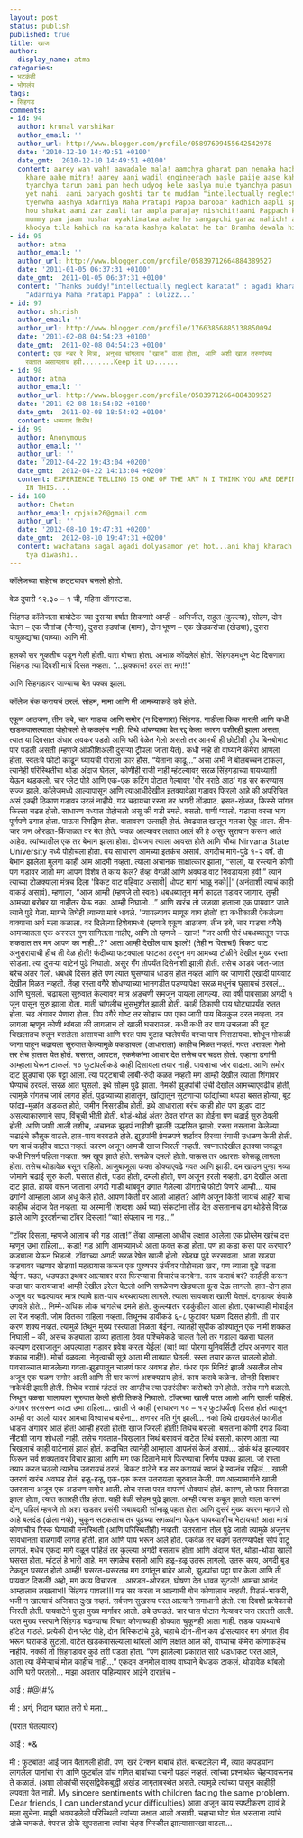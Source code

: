 ```yaml
---
layout: post
status: publish
published: true
title: खाज
author:
  display_name: atma
categories:
- भटकंती
- भोगलंय
tags:
- सिंहगड
comments:
- id: 94
  author: krunal varshikar
  author_email: ''
  author_url: http://www.blogger.com/profile/05897699455642542978
  date: '2010-12-10 14:49:51 +0100'
  date_gmt: '2010-12-10 14:49:51 +0100'
  content: aarey wah wah! aawadale mala! aamchya gharat pan nemaka hach problem aahe.
    khare aahe mitra! aarey aani wadil engineerach aasle paije aase kahi nahi. tyanni
    tyanchya tarun pani pan hech udyog kele aaslya mule tyanchya pasun kahich lapawata
    yet nahi. aani baryach goshti tar te muddam "intellectually neglect" karatat.
    tyenwha aashya Adarniya Maha Pratapi Pappa barobar kadhich aapli spardha nahi
    hou shakat aani zar zaali tar aapla parajay nishchit!aani Pappach kay? tar
    mummy pan jaam hushar wyaktimatwa aahe he sangaychi garaz nahich! aaplya kityek
    khodya tila kahich na karata kashya kalatat he tar Bramha dewala hi nahi mahiti!
- id: 95
  author: atma
  author_email: ''
  author_url: http://www.blogger.com/profile/05839712664884389527
  date: '2011-01-05 06:37:31 +0100'
  date_gmt: '2011-01-05 06:37:31 +0100'
  content: 'Thanks buddy!"intellectually neglect karatat" : agadi kharay.
    "Adarniya Maha Pratapi Pappa" : lolzzz...'
- id: 97
  author: shirish
  author_email: ''
  author_url: http://www.blogger.com/profile/17663856885138850094
  date: '2011-02-08 04:54:23 +0100'
  date_gmt: '2011-02-08 04:54:23 +0100'
  content: एक नंबर रे मित्रा, अनुभव चांगलाच "खाज" वाला होता, आणि अशी खाज तरुणांच्या
    रक्तात असायलाच हवी........Keep it up......
- id: 98
  author: atma
  author_email: ''
  author_url: http://www.blogger.com/profile/05839712664884389527
  date: '2011-02-08 18:54:02 +0100'
  date_gmt: '2011-02-08 18:54:02 +0100'
  content: धन्यवाद शिरीष!
- id: 99
  author: Anonymous
  author_email: ''
  author_url: ''
  date: '2012-04-22 19:43:04 +0200'
  date_gmt: '2012-04-22 14:13:04 +0200'
  content: EXPERIENCE TELLING IS ONE OF THE ART N I THINK YOU ARE DEFINITELY EXCELLENT
    IN THIS....
- id: 100
  author: Chetan
  author_email: cpjain26@gmail.com
  author_url: ''
  date: '2012-08-10 19:47:31 +0200'
  date_gmt: '2012-08-10 19:47:31 +0200'
  content: wachatana sagal agadi dolyasamor yet hot...ani khaj kharach Jirli hoti
    tya diwashi..
---
```

कॉलेजच्या बाहेरच कट्ट्यावर बसलो होतो.


वेळ दुपारी १२.३० – १ ची, महिना ऑगस्टचा.


सिंहगड कॉलेजला बायोटेक च्या दुसऱ्या वर्षात शिकणारे आम्ही - अभिजीत, राहुल (कुल्ल्या), सोहम, दोन चेतन – एक जैनांचा (जैन्या), दुसरा हडपांचा (मामा), दोन भूषण – एक खेडकरांचा (खेड्या), दुसरा वाघुळद्यांचा (वाघ्या) आणि मी.


हलकी सर नुकतीच पडून गेली होती. वारा बोचरा होता. आभाळ कोंदलेलं होतं. सिंहगडमधून थेट दिसणारा सिंहगड त्या दिवशी मात्रं दिसत नव्हता.
“…झक्कास! ठरलं तर मग!!”


आणि सिंहगडावर जाण्याचा बेत पक्का झाला.


कॉलेज बंक करायचं ठरलं. सोहम, मामा आणि मी आमच्याकडे डबे होते.


एकूण आठजण, तीन डबे, चार गाड्या आणि समोर (न दिसणारा) सिंहगड.
गाडीला किक मारली आणि कधी खडकवासल्याला पोहोचलो ते कळलंच नाही. तिथे थांबण्याचा बेत रद्द केला कारण उशीरही झाला असता, त्यात या दिवसात अंधार लवकर पडतो आणि घरी वेळेत गेलो असतो तर आमची ही छोटीशी ट्रीप बिनबोभाट पार पडली असती (म्हणजे ऑफीशिअली दुसऱ्या ट्रीपला जाता येतं). कधी नव्हे तो वाघ्याने कॅमेरा आणला होता. स्वतःचे फोटो काढून घ्यायची पोराला फार हौस. “येताना काढू…” असा अभी ने बोलबच्चन टाकला, त्यानेही परिस्थितीचा थोडा अंदाज घेतला, कोणीही राजी नाही म्हंटल्यावर सरळ सिंहगडाच्या पायथ्याशी येऊन थडकलो. चार प्लेट पोहे आणि एक-एक कटिंग पोटात गेल्यावर 'वीर मराठे आठ' गड सर करण्यास सज्ज झाले.
कॉलेजमध्ये आल्यापासून आणि त्याआधीदेखील इतक्यावेळा गडावर फिरलो आहे की अपरिचित असं एकही ठिकाण गडावर उरलं नाहीये. गड चढायचा रस्ता तर अगदी तोंडपाठ. हसत-खेळत, किस्से सांगत किल्ला चढत होतो. साधारण मध्यात पोहोचलो असू की गडी दमले. बसलो. पाणी प्यालो. गडाचा वरचा भाग पूर्णपणे ढगात होता. पाऊस रिमझिम होता. वातावरण उत्साही होतं.
तेवढ्यात खालून गलका ऐकू आला. तीन-चार जण ओरडत-किंचाळत वर येत होते. जवळ आल्यावर लक्षात आलं की हे असुर सुरापान करून आले आहेत. त्यांच्यातील एक तर बेभान झाला होता. दोघंजण त्याला आवरत होते आणि चौथा Nirvana State University मध्ये पोहोचला होता. वय साधारण आमच्या इतकंच असावं. अगदीच मागे-पुढे १-२ वर्षं. तो बेभान झालेला मुलगा काही आम आदमी नव्हता. त्याला अचानक साक्षात्कार झाला, “साला, या रस्त्याने कोणी पण गडावर जातो मग आपण विशेष ते काय केलं? तेंव्हा वेगळी आणि अवघड वाट निवडायला हवी.” त्याने त्याच्या टोळक्याला मंत्रच दिला 'बिकट वाट वहिवाट असावी| धोपट मार्गा भाळू नको||' (अनंताशी त्याचं काही वाकडं असावं). म्हणाला, “आज आम्ही (म्हणजे तो स्वतः) धबधब्यातून मार्ग काढत गडावर जाणार. तुम्ही आमच्या बरोबर या नाहीतर येऊ नका. आम्ही निघालो…” आणि खरंच तो उजव्या हाताला एक पायवाट जाते त्याने पुढे गेला. मागचे तिघेही त्याच्या मागे धावले. 'प्यायल्यावर माणूस वाघ होतो' ह्या कधीकाळी ऐकलेल्या वाक्याचा अर्थ मला कळाला.
वर दिलेल्या हिशेबामध्ये (म्हणजे एकूण आठजण, तीन डबे, चार गाड्या वगैरे) आमच्यातला एक अस्सल गुण सांगितला नाहीए, आणि तो म्हणजे – खाज!
"जर अशी पोरं धबधब्यातून जाऊ शकतात तर मग आपण का नाही…?"
आता आम्ही देखील वाघ झालो! (तेही न पिताच!) बिकट वाट अनुसरायाची हीच ती वेळ होती! फंदींच्या फटक्याला फाटका ठरवून मग आमच्या टोळीने देखील मुख्य रस्ता सोडला. त्या दुसऱ्या वाटेनं पुढे निघालो. असुर गँग तोपर्यंत दिसेनाशी झाली होती. तसेच आडवे जात-जात बरेच अंतर गेलो. धबधबे दिसत होते पण त्यात घुसण्याचं धाडस होत नव्हतं आणि वर जाणारी एखादी पायवाट देखील मिळत नव्हती. तेंव्हा रस्ता वगैरे शोधण्याच्या भानगडीत पडण्यापेक्षा सरळ मधूनंच घुसायचं ठरवलं… आणि घुसलो.
चढायला सुरुवात केल्यावर मात्र अडचणी समजून यायला लागल्या. त्या वर्षी पावसाळा अगदी १ जून पासून सुरु झाला होता. माती चांगलीच भुसभुशीत झाली होती. काही ठिकाणी पाय घोट्यापर्यंत रुतत होता. चढ अंगावर येणारा होता. ग्रिप वगैरे गोष्ट तर सोडाच पण एका जागी पाय बिलकुल ठरत नव्हता. दम लागला म्हणून कोणी थांबला की लागलाच तो खाली घसरायला. कधी कधी तर पाय उचलला की बूट चिखलातच रुतून बसलेला असायचा आणि परत पाय बुटात घालेपर्यंत वरचा पाय निसटायचा. शोधून मोकळी जागा पाहून चढायला सुरुवात केल्यामुळे पकडायला (आधाराला) काहीच मिळत नव्हतं. गवत धरायला गेलो तर तेच हातात येत होतं. घसरत, आपटत, एकमेकांना आधार देत तसेच वर चढत होतो.
एव्हाना ढगांनी आम्हाला घेरून टाकलं. १० फुटांपलीकडे काही दिसायला तयार नाही. पावसाचा जोर वाढला. आणि समोर दाट झुडपांचा एक पट्टा आला. त्या पट्ट्याची लांबी-रुंदी कळत नव्हती मग आम्ही देखील त्याला शिंगांवर घेण्याचं ठरवलं. सरळ आत घुसलो. इथे सोहम पुढे झाला. नेमकी झुडपांची उंची देखील आमच्याएवढीच होती, त्यामुळे रांगतच जावं लागत होतं. पुढच्याच्या हातातून, खांद्यातून सुटणाऱ्या फांद्यांच्या थपडा बसत होत्या, बूट फांद्या-मुळांत अडकत होते, जमीन निसरडीच होती. इथे आधाराला बरंच काही होतं पण झुडपं दाट असल्याकारणाने साप, विंचूची भीती होती. थोडं-थोडं अंतर ठेवत रांगत का होईना पण चढाई सुरु ठेवली होती. आणि जशी आली तशीच, अचानक झुडपं नाहीशी झाली! उल्हसित झालो. रस्ता नसताना केलेल्या चढाईचे कौतुक वाटले. हात-पाय बरबटले होते. झुडपांनी प्रेमळपणे शर्टावर हिरव्या रंगाची उधळण केली होती. पण याचं काहीच वाटत नव्हतं. कारण अजून आमची खाज जिरली नव्हती.
स्वप्नातदेखील इतक्या जवळून कधी निसर्ग पहिला नव्हता. श्रम खूप झाले होते. सगळेच दमलो होतो. पाऊस तर अक्षरशः कोसळू लागला होता. तसेच थोडावेळ बसून राहिलो. आजुबाजूला फक्त डोक्याएवढे गवत आणि झाडी. दम खाउन पुन्हा नव्या जोमाने चढाई सुरु केली. घसरत होतो, पडत होतो, दमलो होतो, पण अजून हरलो नव्हतो. ढग देखील आता दाट झाले. हायवे वरून जाताना अगदी गाडी थांबवून ढगात गेलेल्या डोंगरांचे फोटो घेणारे आम्ही… याच ढगांनी आम्हाला आज अधू केले होते. आपण किती वर आलो आहोत? आणि अजून किती जायचं आहे? याचा काहीच अंदाज येत नव्हता. या अस्मानी (शब्दशः अर्थ घ्या) संकटांना तोंड देत असतानाच ढग थोडेसे विरळ झाले आणि दूरदर्शनचा टॉवर दिसला!
“व्वा! संपलाच ना गड…”


“टॉवर दिसला, म्हणजे आलाच की गड आता!”
तेंव्हा आम्हाला आधीच लक्षात आलेला एक प्रोब्लेम खरंच दत्त म्हणून उभा राहिला… कडा! गड आणि आमच्यामध्ये आता फक्त कडा होता. पण हा कडा कसा पार करणार?
कड्याला येऊन भिडलो. टॉवरच्या अगदी सरळ रेषेत खाली होतो. खेड्या पुढे सरसावला. आता खड्या कड्यावर चढणार खेड्या! महत्प्रयास करून एक पुरुषभर उंचीवर पोहोचला खरा, पण त्याला पुढे चढता येईना. पडत, धडपडत इथवर आल्यावर परत फिरण्याचा विचारंच करवेना. काय करावं बरं? काहीही करून कडा पार करायचाच! आम्ही देखील इरेला पेटलो आणि सगळेजण खेड्याला फूस देऊ लागलो. हात-दोन हात अजून वर चढल्यावर मात्र त्याचे हात-पाय थरथरायला लागले. त्याला सावकाश खाली घेतलं. दगडावर शेवाळे उगवले होते… निम्मे-अधिक लोक चांगलेच दमले होते. कुल्ल्यातर रडकुंडीला आला होता. एकाच्याही मोबाईल ला रेंज नव्हती. जोम तितका राहिला नव्हता. तिथूनच डावीकडे ६-८ फुटांवर घळण दिसत होती. ती पार करणं शक्य नव्हतं. त्यामुळे तिथून मुख्य रस्त्याला मिळता येईना.
त्यातही सुपीक डोक्यातून एक नामी शक्कल निघाली – की, असंच कड्याला डाव्या हाताला ठेवत पश्चिमेकडे चालत गेलो तर गडाला वळसा घालत कल्याण दरवाजातून आपल्याला गडावर प्रवेश करता येईल! (व्वा! व्वा! पोरगा युनिवर्सिटी टॉपर असणार यात शंकाच नाही!). मोर्चा वळवला. नेतृत्वाची सूत्रे आता मी ताब्यात घेतली. रस्ता तयार करत चाललो होतो. पावसाळ्यात माजलेल्या गवता-झुडपातून चालणं फार अवघड होतं. पंधरा एक मिनिटं झाली असतील तोच अजून एक घळण समोर आली आणि ती पार करणं अशक्यप्राय होतं. काय करावे कळेना. तीनही दिशांवर नाकेबंदी झाली होती. तिथेच बसावं म्हंटलं तर आम्हीच त्या उतरंडीवर कसेबसे उभे होतो. तसेच मागे वळालो. जिथून वळसा घालायला सुरुवात केली होती तिकडे निघालो.
टॉवरच्या खाली परत आलो आणि खाली पाहिलं. अंगावर सरसरून काटा उभा राहिला… खाली जे काही (साधारण १० – १२ फुटांपर्यंत) दिसत होतं त्यातून आम्ही वर आलो यावर आमचा विश्वासच बसेना… क्षणभर मति गुंग झाली… नको तिथे दाखवलेलं फाजील धाडस अंगावर आलं होतं! आम्ही हरलो होतो! खाज जिरली होती!
तिथेच बसलो. बसताना कोणी दगड किंवा नीटशी जागा शोधली नाही. तसेच गवतात-चिखलात जिथं बसावसं वाटेल तिथं बसलो. कारण आता त्या चिखलाचं काही वाटेनासं झालं होतं. कदाचित त्यानेही आम्हाला आपलंसं केलं असावं… डोकं थंड झाल्यावर फिरून सर्व शक्यतांवर विचार झाला आणि मग एक दिलाने मागे फिरण्याचा निर्णय पक्का झाला. जो रस्ता तयार करत चढलो त्यानेच उतरायचं ठरलं. बिकट वाटेने गड सर करायचं स्वप्नं हे स्वप्नंच राहिलं…
खाली उतरणं खरंच अवघड होतं. हळू-हळू, एक-एक करत उतरायला सुरुवात केली. पण आल्यामार्गाने खाली उतरताना अजून एक अडचण समोर आली. तोच रस्ता परत वापरणं धोक्याचं होतं. कारण, तो फार निसरडा झाला होता, त्यात उतारही तीव्र होता. याही वेळी सोहम पुढे झाला. आम्ही त्यास कबूल झालो याला कारणं दोन, पहिलं म्हणजे तो अशा खडतर प्रसंगी जबाबदारी सांभाळू पहात होता आणि दुसरं मुख्य कारण म्हणजे तो आहे बलदंड (ढोला नव्हे), चुकून सटकलाच तर पुढच्या सगळ्यांना घेऊन पायथ्याशीच भेटायचा! आता मात्रं कोणाचीच रिस्क घेण्याची मनःस्थिती (आणि परिस्थितीही) नव्हती.
उतरताना तोल पुढे जातो त्यामुळे अजूनच सावधानता बाळगावी लागत होती. हात आणि पाय भरून आले होते. एकवेळ तर चढणं उतरण्यापेक्षा सोपं वाटू लागलं. मधेच एकदा मागे वळून पाहिलं तर कुल्ल्या अगदी बसलाच होता आणि अंदाज घेत, थोडा-थोडा खाली घसरत होता. म्हंटलं हे भारी आहे. मग सगळेच बसलो आणि हळू-हळू उतरू लागलो. उतरू काय, अगदी बुड टेकवून घसरत होतो आम्ही! घसरत-घसरतच मग ढगांतून बाहेर आलो, झुडपांचा पट्टा पार केला आणि ती पायवाट दिसली! अहो, मग काय विचारता… आरडत-ओरडत, घोषणा देत धावत सुटलो! आमचा आनंद आम्हालाच लखलाभ!! सिंहगड पावला!!!
गड सर करता न आल्याची बोच कोणालाच नव्हती. पिठलं-भाकरी, भजी न खाल्याचं अजिबात दुःख नव्हतं. सर्वजण सुखरूप परत आल्याने समाधानी होतो. त्या दिवशी प्रत्येकाची जिरली होती. पायवाटेने पुन्हा मुख्य मार्गावर आलो. डबे उघडले. चार घास पोटात गेल्यावर जरा तरतरी आली. परत मुख्य रस्त्याने सिंहगड चढण्याचा विचार कोणाच्याही डोक्यात चुकूनही आला नाही. तडक पायथ्याचे हॉटेल गाठले. प्रत्येकी दोन प्लेट पोहे, दोन बिस्किटांचे पुडे, चहाचे दोन-तीन कप ढोसल्यावर मग अंगात हीव भरून घराकडे सुटलो.
वाटेत खडकवासल्याला थांबलो आणि लक्षात आलं की, वाघ्याचा कॅमेरा कोणाकडेच नाहीये. नक्की तो सिंहगडावर कुठे तरी पडला होता. “पण झालेल्या प्रकारात सारे धडधाकट परत आले, आता त्या कॅमेऱ्याचं मोल काहीच नाही…” एकदम अनमोल वाक्य वाघ्याने बेधडक टाकलं. थोडावेळ थांबलो आणि घरी परतलो…
माझा अवतार पाहिल्यावर आईने दारातंच -


आई : #@$!%&*($#%


मी : अगं, निदान घरात तरी घे मला…


(घरात घेतल्यावर)


आई : $%#@$*&$%#$


मी : फुटबॉल!
आई जाम वैतागली होती. पण, खरं टेन्शन बाबांचं होतं. बरबटलेला मी, त्यात कपड्यांना लागलेला पानांचा रंग आणि फुटबॉल यांचं गणित बाबांच्या पचनी पडलं नव्हतं. त्यांच्या प्रश्नार्थक चेहऱ्यावरूनच ते कळालं. (अशा लोकांची सद्सद्विवेकबुद्धी अखंड जागृतावस्थेत असते. त्यामुळे त्यांच्या पासून काहीही लपवता येत नाही. My sincere sentiments with children facing the same problem. Dear friends, I can understand your difficulties) आता अजून काय स्पष्टीकरण द्यावं हे मला सुचेना. 
माझी अवघडलेली परिस्थिती त्यांच्या लक्षात आली असावी. चहाचा घोट घेत असताना त्यांचे डोळे चमकले. पेपरात डोके खुपसताना त्यांचा चेहरा मिस्कील झाल्यासारखा वाटला…
